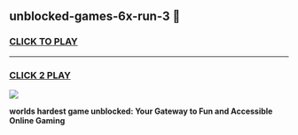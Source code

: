 
## unblocked-games-6x-run-3 👋
<h3>
<a href="https://premium.freeplayer.one?title=unblocked-games-6x-run-3&ref=14F">CLICK TO PLAY</a></h3>
<hr>

<h3>
<a href="https://premium.freeplayer.one?title=unblocked-games-6x-run-3&ref=14F">CLICK 2 PLAY</a>
  
</h3>

<a href="https://premium.freeplayer.one?title=unblocked-games-6x-run-3&ref=12F/"><img src="https://clearcache.store/games.png"></a>


**worlds hardest game unblocked: Your Gateway to Fun and Accessible Online Gaming**
